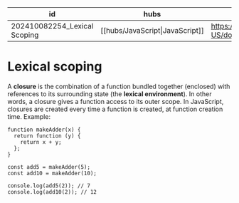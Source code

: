 
| id                           | hubs                            | source                                                                           |
| ---------------------------- | ------------------------------- | -------------------------------------------------------------------------------- |
| 202410082254_Lexical Scoping | [[hubs/JavaScript\|JavaScript]] | https://developer.mozilla.org/en-US/docs/Web/JavaScript/Closures#lexical_scoping |
# Lexical scoping 
A **closure** is the combination of a function bundled together (enclosed) with references to its surrounding state (the **lexical environment**). In other words, a closure gives a function access to its outer scope. In JavaScript, closures are created every time a function is created, at function creation time.
Example:
```
function makeAdder(x) {
  return function (y) {
    return x + y;
  };
}

const add5 = makeAdder(5);
const add10 = makeAdder(10);

console.log(add5(2)); // 7
console.log(add10(2)); // 12

```
